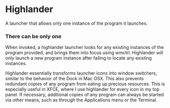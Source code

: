 # Highlander
A launcher that allows only one instance of the program it launches.

### There can be only one
When invoked, a highlander launcher looks for any existing instances of the program provided, and brings them into focus using wmctrl. Highlander will only launch a new program instance after failing to locate any existing instances.

Highlander essentially transforms launcher icons into window switchers, similar to the behavior of the Dock in Mac OSX. This also prevents redundant copies of any program from eating up precious resources. This is especially useful in XFCE, where I use highlander for every icon in my top panel. If necessary, additional copies of any program can always be started via other means, such as through the Applications menu or the Terminal. 
